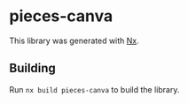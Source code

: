# pieces-canva

This library was generated with [Nx](https://nx.dev).

## Building

Run `nx build pieces-canva` to build the library.
